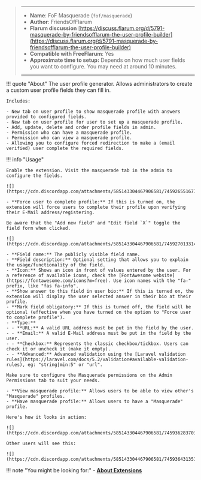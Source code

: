 > ---
> - **Name**: FoF Masquerade (`fof/masquerade`)
> - **Author**: FriendsOfFlarum
> - **Flarum discussion** [https://discuss.flarum.org/d/5791-masquerade-by-friendsofflarum-the-user-profile-builder](https://discuss.flarum.org/d/5791-masquerade-by-friendsofflarum-the-user-profile-builder)
> - **Compatible with FreeFlarum**: Yes
> - **Approximate time to setup:** Depends on how much user fields you want to configure. You may need at around 10 minutes.
>
> ---

!!! quote "About"
    The user profile generator. Allows administrators to create a custom user profile fields they can fill in.

    Includes:

    - New tab on user profile to show masquerade profile with answers provided to configured fields.
    - New tab on user profile for user to set up a masquerade profile.
    - Add, update, delete and order profile fields in admin.
    - Permission who can have a masquerade profile.
    - Permission who can view a masquerade profile.
    - Allowing you to configure forced redirection to make a (email verified) user complete the required fields.

!!! info "Usage"

    Enable the extension. Visit the masquerade tab in the admin to configure the fields.

    ![](https://cdn.discordapp.com/attachments/585143304467906581/745926551677435957/unknown.png)
    
    - **Force user to complete profile:** If this is turned on, the extension will force users to complete their profile upon verifying their E-Mail address/registering.

    Be aware that the "Add new field" and "Edit field `X`" toggle the field form when clicked.

    ![](https://cdn.discordapp.com/attachments/585143304467906581/745927013314986054/unknown.png)

    - **Field name:** The publicly visible field name.
    - **Field description:** Optional setting that allows you to explain the usage/functionality of the field.
    - **Icon:** Shows an icon in front of values entered by the user. For a reference of available icons, check the [FontAwesome website](https://fontawesome.com/icons?m=free). Use icon names with the "fa-" prefix, like "fas fa-info".
    - **Show answer to this field in user bio:** If this is turned on, the extension will display the user selected answer in their bio at their profile.
    - **Mark field obligatory:** If this is turned off, the field will be optional (effective when you have turned on the option to "Force user to complete profile").
    - **Type:**
    - - **URL:** A valid URL address must be put in the field by the user.
    - - **Email:** A valid E-Mail address must be put in the field by the user.
    - - **Checkbox:** Represents the classic checkbox/tickbox. Users can check it or uncheck it (make it empty).
    - - **Advanced:** Advanced validation using the [Laravel validation rules](https://laravel.com/docs/5.2/validation#available-validation-rules), eg: "string|min:5" or "url".

    Make sure to configure the Masquerade permissions on the Admin Permissions tab to suit your needs.
    
    - **View masquerade profile:** Allows users to be able to view other's "Masquerade" profiles.
    - **Have masquerade profile:** Allows users to have a "Masquerade" profile.
    
    Here's how it looks in action:
    
    ![](https://cdn.discordapp.com/attachments/585143304467906581/745936283703967855/unknown.png)
    
    Other users will see this:
    
    ![](https://cdn.discordapp.com/attachments/585143304467906581/745936431351988325/unknown.png)

!!! note "You might be looking for:"
    - **[About Extensions](/docs/how-to/extensions/about-extensions/)**
